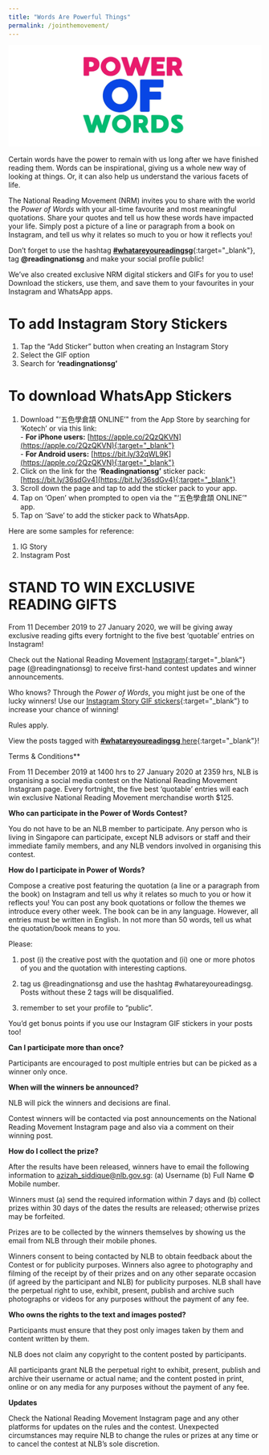 ```yaml
---
title: "Words Are Powerful Things"
permalink: /jointhemovement/
---
```


![banner cmn](\images\pow.jpeg)

Certain words have the power to remain with us long after we have finished reading them. Words can be inspirational, giving us a whole new way of looking at things. Or, it can also help us understand the various facets of life.

The National Reading Movement (NRM) invites you to share with the world the *Power of Words* with your all-time favourite and most meaningful quotations. Share your quotes and tell us how these words have impacted your life. Simply post a picture of a line or paragraph from a book on Instagram, and tell us why it relates so much to you or how it reflects you!

Don’t forget to use the hashtag [**#whatareyoureadingsg**](https://www.instagram.com/explore/tags/whatareyoureadingsg/){:target="_blank"}, tag **@readingnationsg** and make your social profile public!

We’ve also created exclusive NRM digital stickers and GIFs for you to use! Download the stickers, use them, and save them to your favourites in your Instagram and WhatsApp apps.

# To add Instagram Story Stickers

1. Tap the “Add Sticker” button when creating an Instagram Story
2. Select the GIF option
3. Search for **‘readingnationsg’**

# To download WhatsApp Stickers

1. Download "‘五色學倉頡 ONLINE’" from the App Store by searching for ‘Kotech’ or via this link:
   <br> - **For iPhone users:** [https://apple.co/2QzQKVN](https://apple.co/2QzQKVN){:target="_blank"}
   <br> - **For Android users:** [https://bit.ly/32qWL9K](https://apple.co/2QzQKVN){:target="_blank"}
2. Click on the link for the **‘Readingnationsg’** sticker pack: [https://bit.ly/36sdGv4](https://bit.ly/36sdGv4){:target="_blank"}
3. Scroll down the page and tap to add the sticker pack to your app.
4. Tap on ‘Open’ when prompted to open via the "‘五色學倉頡 ONLINE’" app.
5. Tap on ‘Save’ to add the sticker pack to WhatsApp.

Here are some samples for reference:

1. IG Story
2. Instagram Post



# STAND TO WIN EXCLUSIVE READING GIFTS

From 11 December 2019 to 27 January 2020, we will be giving away exclusive reading gifts every fortnight to the five best ‘quotable’ entries on Instagram!

Check out the National Reading Movement [Instagram](http://staging.mandatecomms.sg/nlb/power-of-words/index.html){:target="_blank"} page (@readingnationsg) to receive first-hand contest updates and winner announcements.

Who knows? Through the *Power of Words*, you might just be one of the lucky winners! Use our [Instagram Story GIF stickers](http://www.nationalreadingmovement.sg/powero/#IGStory){:target="_blank"} to increase your chance of winning!

Rules apply.

View the posts tagged with [**#whatareyoureadingsg** here](https://www.instagram.com/explore/tags/whatareyoureadingsg/){:target="_blank"}!


Terms & Conditions**

From 11 December 2019 at 1400 hrs to 27 January 2020 at 2359 hrs, NLB is organising a social media contest on the National Reading Movement Instagram page. Every fortnight, the five best ‘quotable’ entries will each win exclusive National Reading Movement merchandise worth $125.

**Who can participate in the Power of Words Contest?**

You do not have to be an NLB member to participate. Any person who is living in Singapore can participate, except NLB advisors or staff and their immediate family members, and any NLB vendors involved in organising this contest.

**How do I participate in Power of Words?**

Compose a creative post featuring the quotation (a line or a paragraph from the book) on Instagram and tell us why it relates so much to you or how it reflects you! You can post any book quotations or follow the themes we introduce every other week. The book can be in any language. However, all entries must be written in English. In not more than 50 words, tell us what the quotation/book means to you.

Please:

1. post (i) the creative post with the quotation and (ii) one or more photos of you and the quotation with interesting captions.

2. tag us @readingnationsg and use the hashtag #whatareyoureadingsg. Posts without these 2 tags will be disqualified.

3. remember to set your profile to “public”.

You’d get bonus points if you use our Instagram GIF stickers in your posts too!

**Can I participate more than once?**

Participants are encouraged to post multiple entries but can be picked as a winner only once.

**When will the winners be announced?**

NLB will pick the winners and decisions are final.

Contest winners will be contacted via post announcements on the National Reading Movement Instagram page and also via a comment on their winning post.

**How do I collect the prize?**

After the results have been released, winners have to email the following information to azizah_siddique@nlb.gov.sg: (a) Username (b) Full Name © Mobile number.

Winners must (a) send the required information within 7 days and (b) collect prizes within 30 days of the dates the results are released; otherwise prizes may be forfeited.

Prizes are to be collected by the winners themselves by showing us the email from NLB through their mobile phones.

Winners consent to being contacted by NLB to obtain feedback about the Contest or for publicity purposes. Winners also agree to photography and filming of the receipt by of their prizes and on any other separate occasion (if agreed by the participant and NLB) for publicity purposes. NLB shall have the perpetual right to use, exhibit, present, publish and archive such photographs or videos for any purposes without the payment of any fee.

**Who owns the rights to the text and images posted?**

Participants must ensure that they post only images taken by them and content written by them.

NLB does not claim any copyright to the content posted by participants.

All participants grant NLB the perpetual right to exhibit, present, publish and archive their username or actual name; and the content posted in print, online or on any media for any purposes without the payment of any fee.

**Updates**

Check the National Reading Movement Instagram page and any other platforms for updates on the rules and the contest. Unexpected circumstances may require NLB to change the rules or prizes at any time or to cancel the contest at NLB’s sole discretion.